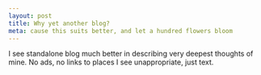 ```yaml
---
layout: post
title: Why yet another blog?
meta: cause this suits better, and let a hundred flowers bloom
---
```


I see standalone blog much better in describing very deepest thoughts of mine.
No ads, no links to places I see unappropriate, just text.